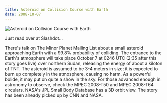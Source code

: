 ```yaml
---
title: Asteroid on Collision Course with Earth
date: 2008-10-07
---
```


![Asteroid on Collision Course with Earth](https://source.unsplash.com/2aFp6EWWs58/1600x900)

Just read over at Slashdot...

There's talk on The Minor Planet Mailing List about a small asteroid approaching Earth with a 99.8% probability of colliding. The entrance to the Earth's atmosphere will take place October 7 at 0246 UTC (2:35 after this story goes live) over northern Sudan, releasing the energy of about a kiloton of TNT. The asteroid is assumed to be 3-4 meters in size; it is expected to burn up completely in the atmosphere, causing no harm. As a powerful bolide, it may put on quite a show in the sky. For those advanced enough in astronomy to observe, check the MPEC 2008-T50 and MPEC 2008-T64 circulars. NASA's JPL Small Body Database has a 3D orbit view. The story has been already picked up by CNN and NASA.